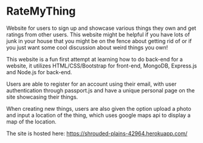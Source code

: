 # RateMyThing
Website for users to sign up and showcase various things they own and get ratings from other users.
This website might be helpful if you have lots of junk in your house that you might be on the fence about getting rid of or if you just want some cool discussion about weird things you own!

This website is a fun first attempt at learning how to do back-end for a website, it utilizes HTML/CSS/Bootstrap for front-end, MongoDB, Express.js and Node.js for back-end.

Users are able to register for an account using their email, with user authentication through passport.js and have a unique personal page on the site showcasing their things.

When creating new things, users are also given the option upload a photo and input a location of the thing, which uses google maps api to display a map of the location.

The site is hosted here: https://shrouded-plains-42964.herokuapp.com/